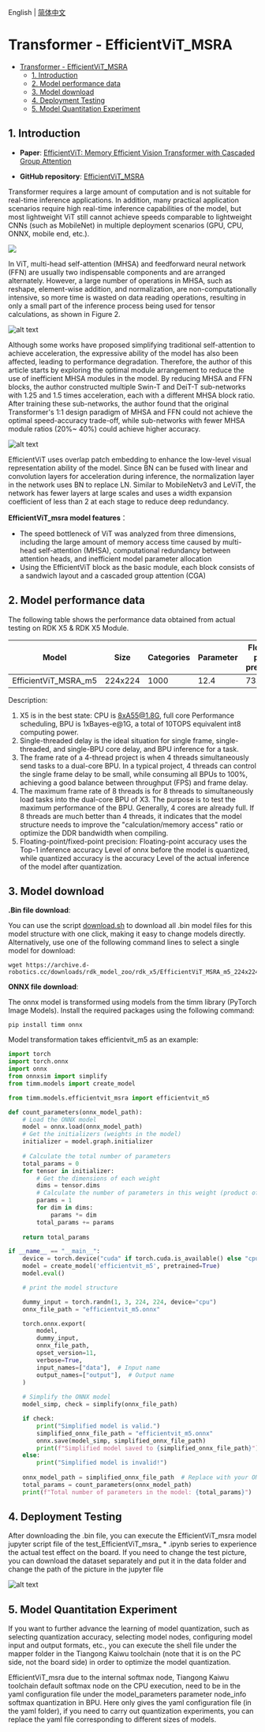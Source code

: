 English | [简体中文](./README_cn.md)

# Transformer - EfficientViT_MSRA

- [Transformer - EfficientViT\_MSRA](#transformer---efficientvit_msra)
  - [1. Introduction](#1-introduction)
  - [2. Model performance data](#2-model-performance-data)
  - [3. Model download](#3-model-download)
  - [4. Deployment Testing](#4-deployment-testing)
  - [5. Model Quantitation Experiment](#5-model-quantitation-experiment)

## 1. Introduction

- **Paper**: [EfficientViT: Memory Efficient Vision Transformer with Cascaded Group Attention](https://arxiv.org/abs/2305.07027)

- **GitHub repository**: [EfficientViT_MSRA](https://github.com/microsoft/Cream/tree/main/EfficientViT)

Transformer requires a large amount of computation and is not suitable for real-time inference applications. In addition, many practical application scenarios require high real-time inference capabilities of the model, but most lightweight ViT still cannot achieve speeds comparable to lightweight CNNs (such as MobileNet) in multiple deployment scenarios (GPU, CPU, ONNX, mobile end, etc.).

![](./data/Comparison%20between%20Transformer%20&%20CNN.png)

In ViT, multi-head self-attention (MHSA) and feedforward neural network (FFN) are usually two indispensable components and are arranged alternately. However, a large number of operations in MHSA, such as reshape, element-wise addition, and normalization, are non-computationally intensive, so more time is wasted on data reading operations, resulting in only a small part of the inference process being used for tensor calculations, as shown in Figure 2.

![alt text](./data/MHSA%20computation.jpg)

Although some works have proposed simplifying traditional self-attention to achieve acceleration, the expressive ability of the model has also been affected, leading to performance degradation. Therefore, the author of this article starts by exploring the optimal module arrangement to reduce the use of inefficient MHSA modules in the model. By reducing MHSA and FFN blocks, the author constructed multiple Swin-T and DeiT-T sub-networks with 1.25 and 1.5 times acceleration, each with a different MHSA block ratio. After training these sub-networks, the author found that the original Transformer's 1:1 design paradigm of MHSA and FFN could not achieve the optimal speed-accuracy trade-off, while sub-networks with fewer MHSA module ratios (20%~ 40%) could achieve higher accuracy.

![alt text](./data/EfficientViT_msra_architecture.png)

EfficientViT uses overlap patch embedding to enhance the low-level visual representation ability of the model. Since BN can be fused with linear and convolution layers for acceleration during inference, the normalization layer in the network uses BN to replace LN. Similar to MobileNetv3 and LeViT, the network has fewer layers at large scales and uses a width expansion coefficient of less than 2 at each stage to reduce deep redundancy.

**EfficientViT_msra model features**：

- The speed bottleneck of ViT was analyzed from three dimensions, including the large amount of memory access time caused by multi-head self-attention (MHSA), computational redundancy between attention heads, and inefficient model parameter allocation
- Using the EfficientViT block as the basic module, each block consists of a sandwich layout and a cascaded group attention (CGA)


## 2. Model performance data

The following table shows the performance data obtained from actual testing on RDK X5 & RDK X5 Module.

| Model                | Size    | Categories | Parameter | Floating point precision | Quantization accuracy | Latency/throughput (single-threaded) | Latency/throughput (multi-threaded) | Frame rate(FPS) |
| -------------------- | ------- | ---- | ------ | ----- | ----- | ----------- | ----------- | ------ |
| EfficientViT_MSRA_m5 | 224x224 | 1000 | 12.4   | 73.75 | 72.50 | 6.34        | 22.69       | 174.70 |

Description:
1. X5 is in the best state: CPU is 8xA55@1.8G, full core Performance scheduling, BPU is 1xBayes-e@1G, a total of 10TOPS equivalent int8 computing power.
2. Single-threaded delay is the ideal situation for single frame, single-threaded, and single-BPU core delay, and BPU inference for a task.
3. The frame rate of a 4-thread project is when 4 threads simultaneously send tasks to a dual-core BPU. In a typical project, 4 threads can control the single frame delay to be small, while consuming all BPUs to 100%, achieving a good balance between throughput (FPS) and frame delay.
4. The maximum frame rate of 8 threads is for 8 threads to simultaneously load tasks into the dual-core BPU of X3. The purpose is to test the maximum performance of the BPU. Generally, 4 cores are already full. If 8 threads are much better than 4 threads, it indicates that the model structure needs to improve the "calculation/memory access" ratio or optimize the DDR bandwidth when compiling.
5. Floating-point/fixed-point precision: Floating-point accuracy uses the Top-1 inference accuracy Level of onnx before the model is quantized, while quantized accuracy is the accuracy Level of the actual inference of the model after quantization.

## 3. Model download

**.Bin file download**:

You can use the script [download.sh](./model/download.sh) to download all .bin model files for this model structure with one click, making it easy to change models directly. Alternatively, use one of the following command lines to select a single model for download:

```shell
wget https://archive.d-robotics.cc/downloads/rdk_model_zoo/rdk_x5/EfficientViT_MSRA_m5_224x224_nv12.bin
```

**ONNX file download**:

The onnx model is transformed using models from the timm library (PyTorch Image Models). Install the required packages using the following command:

```shell
pip install timm onnx
```

Model transformation takes efficientvit_m5 as an example:

```Python
import torch
import torch.onnx
import onnx
from onnxsim import simplify
from timm.models import create_model

from timm.models.efficientvit_msra import efficientvit_m5

def count_parameters(onnx_model_path):
    # Load the ONNX model
    model = onnx.load(onnx_model_path)
    # Get the initializers (weights in the model)
    initializer = model.graph.initializer
    
    # Calculate the total number of parameters
    total_params = 0
    for tensor in initializer:
        # Get the dimensions of each weight
        dims = tensor.dims
        # Calculate the number of parameters in this weight (product of all dimensions)
        params = 1
        for dim in dims:
            params *= dim
        total_params += params
    
    return total_params

if __name__ == "__main__":
    device = torch.device("cuda" if torch.cuda.is_available() else "cpu")
    model = create_model('efficientvit_m5', pretrained=True)
    model.eval()

    # print the model structure

    dummy_input = torch.randn(1, 3, 224, 224, device="cpu")
    onnx_file_path = "efficientvit_m5.onnx"

    torch.onnx.export(
        model,
        dummy_input,
        onnx_file_path,
        opset_version=11,
        verbose=True,
        input_names=["data"],  # Input name
        output_names=["output"],  # Output name
    )
    
    # Simplify the ONNX model
    model_simp, check = simplify(onnx_file_path)

    if check:
        print("Simplified model is valid.")
        simplified_onnx_file_path = "efficientvit_m5.onnx"
        onnx.save(model_simp, simplified_onnx_file_path)
        print(f"Simplified model saved to {simplified_onnx_file_path}")
    else:
        print("Simplified model is invalid!")
        
    onnx_model_path = simplified_onnx_file_path  # Replace with your ONNX model path
    total_params = count_parameters(onnx_model_path)
    print(f"Total number of parameters in the model: {total_params}")
```

## 4. Deployment Testing

After downloading the .bin file, you can execute the EfficientViT_msra model jupyter script file of the test_EfficientViT_msra_ * .ipynb series to experience the actual test effect on the board. If you need to change the test picture, you can download the dataset separately and put it in the data folder and change the path of the picture in the jupyter file

![alt text](./data/inference.png)

## 5. Model Quantitation Experiment

If you want to further advance the learning of model quantization, such as selecting quantization accuracy, selecting model nodes, configuring model input and output formats, etc., you can execute the shell file under the mapper folder in the Tiangong Kaiwu toolchain (note that it is on the PC side, not the board side) in order to optimize the model quantization.

EfficientViT_msra due to the internal softmax node, Tiangong Kaiwu toolchain default softmax node on the CPU execution, need to be in the yaml configuration file under the model_parameters parameter node_info softmax quantization in BPU. Here only gives the yaml configuration file (in the yaml folder), if you need to carry out quantization experiments, you can replace the yaml file corresponding to different sizes of models.